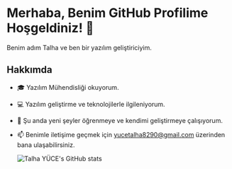 # Merhaba, Benim GitHub Profilime Hoşgeldiniz! 👋

Benim adım Talha ve ben bir yazılım geliştiriciyim.

## Hakkımda

- 🎓 Yazılım Mühendisliği okuyorum.
- 💻 Yazılım geliştirme ve teknolojilerle ilgileniyorum.
- 🌱 Şu anda yeni şeyler öğrenmeye ve kendimi geliştirmeye çalışıyorum.
- 📫 Benimle iletişime geçmek için yucetalha8290@gmail.com üzerinden bana ulaşabilirsiniz.

  ![Talha YÜCE's GitHub stats](https://github-readme-stats.vercel.app/api?username=talha-yce&show_icons=true&theme=transparent)
